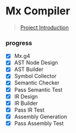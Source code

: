 # Mx Compiler

> [Project Introduction](https://github.com/ACMClassCourses/Compiler-Design-Implementation)

### progress

- [x] Mx.g4
- [x] AST Node Design
- [x] AST Builder
- [x] Symbol Collector
- [x] Semantic Checker
- [x] Pass Semantic Test
- [x] IR Design
- [x] IR Builder
- [x] Pass IR Test
- [x] Assembly Generation
- [x] Pass Assembly Test